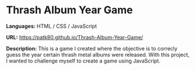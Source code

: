 # Thrash Album Year Game
**Languages:** HTML / CSS / JavaScript

**URL:** https://patk80.github.io/Thrash-Album-Year-Game/

**Description:** This is a game I created where the objective is to correcly guess the year certain thrash metal albums were released. With this project, I wanted to challenge myself to create a game using JavaScript.
